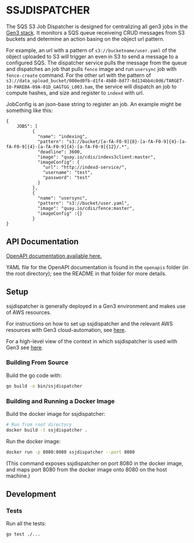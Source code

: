 # SSJDISPATCHER

The SQS S3 Job Dispatcher is designed for centralizing all gen3 jobs in 
the [Gen3 stack](https://gen3.org/). It monitors a SQS queue receiveing CRUD messages
from S3 buckets and determine an action basing on the object url pattern.

For example, an url with a pattern of `s3://bucketname/user.yaml` of the object uploaded to S3 will 
trigger an even in S3 to send a message to a configured SQS. The dispatcher service pulls the message from 
the queue and dispatches an job that pulls `fence` image and run `usersync` job with `fence-create` command.
For the other url with the pattern of `s3://data_upload_bucket/000ed0fb-d1f4-4b80-8d77-0d134bb4c0d6/TARGET-10-PAREBA-09A-01D_GAGTGG_L003.bam`, the service will dispatch an job to compute hashes, and size and register to `indexd` with url.

JobConfig is an json-base string to register an job. An example might be something like this:
```
{
    JOBS": [
          {
            "name": "indexing",
            "pattern": "s3://bucket/[a-fA-F0-9]{8}-[a-fA-F0-9]{4}-[a-fA-F0-9]{4}-[a-fA-F0-9]{4}-[a-fA-F0-9]{12}/.*",
            "deadline": 3600,
            "image": "quay.io/cdis/indexs3client:master",
            "imageConfig": {
              "url": "http://indexd-service/",
              "username": "test",
              "password": "test"
            }
          },
          {
            "name": "usersync",
            "pattern": "s3://bucket/user.yaml",
            "image": "quay.io/cdis/fence:master",
            "imageConfig" :{}
          }
}
```
## API Documentation

[OpenAPI documentation available here.](http://petstore.swagger.io/?url=https://raw.githubusercontent.com/uc-cdis/ssjdispatcher/master/openapis/openapi.yaml)

YAML file for the OpenAPI documentation is found in the `openapis` folder (in the root directory); see the README in that folder for more details.

## Setup

ssjdispatcher is generally deployed in a Gen3 environment and makes use of AWS resources.

For instructions on how to set up ssjdispatcher and the relevant AWS resources with Gen3 cloud-automation, see [here](https://github.com/uc-cdis/cloud-automation/blob/master/doc/data_upload/setup_ssjdispatcher.md).

For a high-level view of the context in which ssjdispatcher is used with Gen3 see [here](https://github.com/uc-cdis/cloud-automation/blob/master/doc/data_upload/README.md).

### Building From Source

Build the go code with:
```bash
go build -o bin/ssjdispatcher
```

### Building and Running a Docker Image

Build the docker image for ssjdispatcher:
```bash
# Run from root directory
docker build -t ssjdispatcher .
```

Run the docker image:
```bash
docker run -p 8080:8080 ssjdispatcher --port 8080
```
(This command exposes ssjdispatcher on port 8080 in the docker image, and maps port
8080 from the docker image onto 8080 on the host machine.)

## Development

### Tests

Run all the tests:
```bash
go test ./...
```

